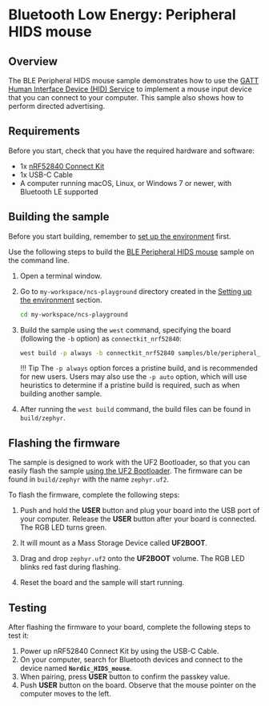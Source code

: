 # Bluetooth Low Energy: Peripheral HIDS mouse

## Overview 
The BLE Peripheral HIDS mouse sample demonstrates how to use the [GATT Human Interface Device (HID) Service] to implement a mouse input device that you can connect to your computer. This sample also shows how to perform directed advertising.

## Requirements

Before you start, check that you have the required hardware and software:

- 1x [nRF52840 Connect Kit](https://makerdiary.com/products/nrf52840-connectkit)
- 1x USB-C Cable
- A computer running macOS, Linux, or Windows 7 or newer, with Bluetooth LE supported

## Building the sample

Before you start building, remember to [set up the environment](../../setup.md) first.

Use the following steps to build the [BLE Peripheral HIDS mouse] sample on the command line.

1. Open a terminal window.

2. Go to `my-workspace/ncs-playground` directory created in the [Setting up the environment](../../setup.md#get-the-code) section.

    ``` bash linenums="1"
    cd my-workspace/ncs-playground
    ```

3. Build the sample using the `west` command, specifying the board (following the `-b` option) as `connectkit_nrf52840`:

    ``` bash linenums="1"
    west build -p always -b connectkit_nrf52840 samples/ble/peripheral_hids_mouse
    ```

    !!! Tip
        The `-p always` option forces a pristine build, and is recommended for new users. Users may also use the `-p auto` option, which will use heuristics to determine if a pristine build is required, such as when building another sample.

4. After running the `west build` command, the build files can be found in `build/zephyr`.

## Flashing the firmware

The sample is designed to work with the UF2 Bootloader, so that you can easily flash the sample [using the UF2 Bootloader](../../../../programming/uf2boot.md). The firmware can be found in `build/zephyr` with the name `zephyr.uf2`.

To flash the firmware, complete the following steps:

1. Push and hold the __USER__ button and plug your board into the USB port of your computer. Release the __USER__ button after your board is connected. The RGB LED turns green.

2. It will mount as a Mass Storage Device called __UF2BOOT__.

3. Drag and drop `zephyr.uf2` onto the __UF2BOOT__ volume. The RGB LED blinks red fast during flashing.

4. Reset the board and the sample will start running.

## Testing

After flashing the firmware to your board, complete the following steps to test it:

1. Power up nRF52840 Connect Kit by using the USB-C Cable.
2. On your computer, search for Bluetooth devices and connect to the device named __`Nordic_HIDS_mouse`__.
3. When pairing, press __USER__ button to confirm the passkey value.
4. Push __USER__ button on the board. Observe that the mouse pointer on the computer moves to the left.

[GATT Human Interface Device (HID) Service]: https://developer.nordicsemi.com/nRF_Connect_SDK/doc/latest/nrf/libraries/bluetooth_services/services/hids.html#hids-readme
[BLE Peripheral HIDS mouse]: https://github.com/makerdiary/ncs-playground/tree/main/samples/ble/peripheral_hids_mouse